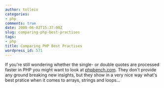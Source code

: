 ```yaml
---
author: tolleiv
categories:
- php
comments: true
date: 2008-06-02T15:37:00Z
slug: comparing-php-best-practises
tags:
- php
title: Comparing PHP Best Practises
wordpress_id: 571
---
```


If you're still wondering whether the single- or double quotes are processed faster in PHP you might want to look at [phpbench.com](http://www.phpbench.com/). They don't provide any ground breaking new insights, but they show in a very nice way what's best pratice when it comes to arrays, strings and loops...
